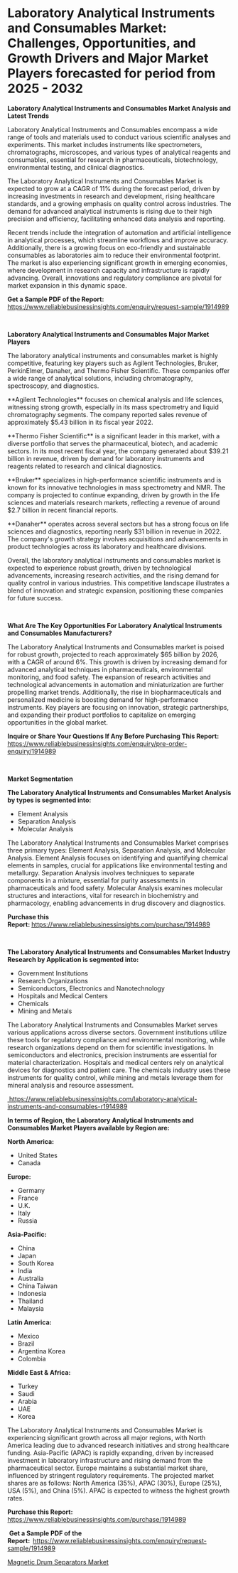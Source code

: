 <p><h1>Laboratory Analytical Instruments and Consumables Market: Challenges, Opportunities, and Growth Drivers and Major Market Players forecasted for period from 2025 - 2032</h1></p><p><strong>Laboratory Analytical Instruments and Consumables Market Analysis and Latest Trends</strong></p>
<p><p>Laboratory Analytical Instruments and Consumables encompass a wide range of tools and materials used to conduct various scientific analyses and experiments. This market includes instruments like spectrometers, chromatographs, microscopes, and various types of analytical reagents and consumables, essential for research in pharmaceuticals, biotechnology, environmental testing, and clinical diagnostics.</p><p>The Laboratory Analytical Instruments and Consumables Market is expected to grow at a CAGR of 11% during the forecast period, driven by increasing investments in research and development, rising healthcare standards, and a growing emphasis on quality control across industries. The demand for advanced analytical instruments is rising due to their high precision and efficiency, facilitating enhanced data analysis and reporting.</p><p>Recent trends include the integration of automation and artificial intelligence in analytical processes, which streamline workflows and improve accuracy. Additionally, there is a growing focus on eco-friendly and sustainable consumables as laboratories aim to reduce their environmental footprint. The market is also experiencing significant growth in emerging economies, where development in research capacity and infrastructure is rapidly advancing. Overall, innovations and regulatory compliance are pivotal for market expansion in this dynamic space.</p></p>
<p><strong>Get a Sample PDF of the Report:&nbsp;</strong> <a href="https://www.reliablebusinessinsights.com/enquiry/request-sample/1914989?utm_campaign=2924&utm_medium=2&utm_source=Github&utm_content=ia&utm_term=10042025&utm_id=laboratory-analytical-instruments-and-consumables">https://www.reliablebusinessinsights.com/enquiry/request-sample/1914989</a></p>
<p>&nbsp;</p>
<p><strong>Laboratory Analytical Instruments and Consumables Major Market Players</strong></p>
<p><p>The laboratory analytical instruments and consumables market is highly competitive, featuring key players such as Agilent Technologies, Bruker, PerkinElmer, Danaher, and Thermo Fisher Scientific. These companies offer a wide range of analytical solutions, including chromatography, spectroscopy, and diagnostics.</p><p>**Agilent Technologies** focuses on chemical analysis and life sciences, witnessing strong growth, especially in its mass spectrometry and liquid chromatography segments. The company reported sales revenue of approximately $5.43 billion in its fiscal year 2022.</p><p>**Thermo Fisher Scientific** is a significant leader in this market, with a diverse portfolio that serves the pharmaceutical, biotech, and academic sectors. In its most recent fiscal year, the company generated about $39.21 billion in revenue, driven by demand for laboratory instruments and reagents related to research and clinical diagnostics.</p><p>**Bruker** specializes in high-performance scientific instruments and is known for its innovative technologies in mass spectrometry and NMR. The company is projected to continue expanding, driven by growth in the life sciences and materials research markets, reflecting a revenue of around $2.7 billion in recent financial reports.</p><p>**Danaher** operates across several sectors but has a strong focus on life sciences and diagnostics, reporting nearly $31 billion in revenue in 2022. The company's growth strategy involves acquisitions and advancements in product technologies across its laboratory and healthcare divisions.</p><p>Overall, the laboratory analytical instruments and consumables market is expected to experience robust growth, driven by technological advancements, increasing research activities, and the rising demand for quality control in various industries. This competitive landscape illustrates a blend of innovation and strategic expansion, positioning these companies for future success.</p></p>
<p>&nbsp;</p>
<p><strong>What Are The Key Opportunities For Laboratory Analytical Instruments and Consumables Manufacturers?</strong></p>
<p><p>The Laboratory Analytical Instruments and Consumables market is poised for robust growth, projected to reach approximately $65 billion by 2026, with a CAGR of around 6%. This growth is driven by increasing demand for advanced analytical techniques in pharmaceuticals, environmental monitoring, and food safety. The expansion of research activities and technological advancements in automation and miniaturization are further propelling market trends. Additionally, the rise in biopharmaceuticals and personalized medicine is boosting demand for high-performance instruments. Key players are focusing on innovation, strategic partnerships, and expanding their product portfolios to capitalize on emerging opportunities in the global market.</p></p>
<p><strong>Inquire or Share Your Questions If Any Before Purchasing This Report:</strong> <a href="https://www.reliablebusinessinsights.com/enquiry/pre-order-enquiry/1914989?utm_campaign=2924&utm_medium=2&utm_source=Github&utm_content=ia&utm_term=10042025&utm_id=laboratory-analytical-instruments-and-consumables">https://www.reliablebusinessinsights.com/enquiry/pre-order-enquiry/1914989</a></p>
<p>&nbsp;</p>
<p><strong>Market Segmentation</strong></p>
<p><strong>The Laboratory Analytical Instruments and Consumables Market Analysis by types is segmented into:</strong></p>
<p><ul><li>Element Analysis</li><li>Separation Analysis</li><li>Molecular Analysis</li></ul></p>
<p><p>The Laboratory Analytical Instruments and Consumables Market comprises three primary types: Element Analysis, Separation Analysis, and Molecular Analysis. Element Analysis focuses on identifying and quantifying chemical elements in samples, crucial for applications like environmental testing and metallurgy. Separation Analysis involves techniques to separate components in a mixture, essential for purity assessments in pharmaceuticals and food safety. Molecular Analysis examines molecular structures and interactions, vital for research in biochemistry and pharmacology, enabling advancements in drug discovery and diagnostics.</p></p>
<p><strong>Purchase this Report:&nbsp;</strong><a href="https://www.reliablebusinessinsights.com/purchase/1914989?utm_campaign=2924&utm_medium=2&utm_source=Github&utm_content=ia&utm_term=10042025&utm_id=laboratory-analytical-instruments-and-consumables">https://www.reliablebusinessinsights.com/purchase/1914989</a></p>
<p>&nbsp;</p>
<p><strong>The Laboratory Analytical Instruments and Consumables Market Industry Research by Application is segmented into:</strong></p>
<p><ul><li>Government Institutions</li><li>Research Organizations</li><li>Semiconductors, Electronics and Nanotechnology</li><li>Hospitals and Medical Centers</li><li>Chemicals</li><li>Mining and Metals</li></ul></p>
<p><p>The Laboratory Analytical Instruments and Consumables Market serves various applications across diverse sectors. Government institutions utilize these tools for regulatory compliance and environmental monitoring, while research organizations depend on them for scientific investigations. In semiconductors and electronics, precision instruments are essential for material characterization. Hospitals and medical centers rely on analytical devices for diagnostics and patient care. The chemicals industry uses these instruments for quality control, while mining and metals leverage them for mineral analysis and resource assessment.</p></p>
<p><a href="https://www.reliablebusinessinsights.com/laboratory-analytical-instruments-and-consumables-r1914989?utm_campaign=2924&utm_medium=2&utm_source=Github&utm_content=ia&utm_term=10042025&utm_id=laboratory-analytical-instruments-and-consumables">&nbsp;https://www.reliablebusinessinsights.com/laboratory-analytical-instruments-and-consumables-r1914989</a></p>
<p><strong>In terms of Region, the Laboratory Analytical Instruments and Consumables Market Players available by Region are:</strong></p>
<p>
    <p> <strong> North America: </strong>
        <ul>
            <li>United States</li>
            <li>Canada</li>
        </ul>
        </p> 
    <p> <strong> Europe: </strong>
        <ul>
            <li>Germany</li>
            <li>France</li>
            <li>U.K.</li>
            <li>Italy</li>
            <li>Russia</li>
        </ul>
        </p> 
    <p> <strong> Asia-Pacific: </strong>
        <ul>
            <li>China</li>
            <li>Japan</li>
            <li>South Korea</li>
            <li>India</li>
            <li>Australia</li>
            <li>China Taiwan</li>
            <li>Indonesia</li>
            <li>Thailand</li>
            <li>Malaysia</li>
        </ul>
        </p> 
    <p> <strong> Latin America: </strong>
        <ul>
            <li>Mexico</li>
            <li>Brazil</li>
            <li>Argentina Korea</li>
            <li>Colombia</li>
        </ul>
        </p> 
    <p> <strong> Middle East & Africa: </strong>
        <ul>
            <li>Turkey</li>
            <li>Saudi</li>
            <li>Arabia</li>
            <li>UAE</li>
            <li>Korea</li>
        </ul>
    </p>
    </p>
<p><p>The Laboratory Analytical Instruments and Consumables Market is experiencing significant growth across all major regions, with North America leading due to advanced research initiatives and strong healthcare funding. Asia-Pacific (APAC) is rapidly expanding, driven by increased investment in laboratory infrastructure and rising demand from the pharmaceutical sector. Europe maintains a substantial market share, influenced by stringent regulatory requirements. The projected market shares are as follows: North America (35%), APAC (30%), Europe (25%), USA (5%), and China (5%). APAC is expected to witness the highest growth rates.</p></p>
<p><strong>Purchase this Report: </strong><a href="https://www.reliablebusinessinsights.com/purchase/1914989?utm_campaign=2924&utm_medium=2&utm_source=Github&utm_content=ia&utm_term=10042025&utm_id=laboratory-analytical-instruments-and-consumables">https://www.reliablebusinessinsights.com/purchase/1914989</a></p>
<p>&nbsp;<strong>Get a Sample PDF of the Report:&nbsp;&nbsp;</strong><a href="https://www.reliablebusinessinsights.com/enquiry/request-sample/1914989?utm_campaign=2924&utm_medium=2&utm_source=Github&utm_content=ia&utm_term=10042025&utm_id=laboratory-analytical-instruments-and-consumables">https://www.reliablebusinessinsights.com/enquiry/request-sample/1914989</a></p>
<p><strong></strong></p>
<p><p><a href="https://github.com/dandatesha7q/Market-Research-Report-List-1/blob/main/magnetic-drum-separators-market.md?utm_campaign=2924&utm_medium=2&utm_source=Github&utm_content=ia&utm_term=10042025&utm_id=laboratory-analytical-instruments-and-consumables">Magnetic Drum Separators Market</a></p></p>